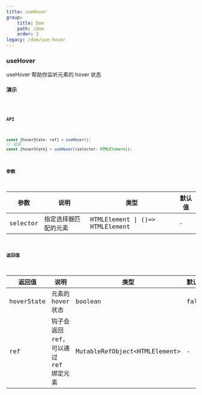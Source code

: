 ```yaml
---
title: useHover
group:
    title: Dom
    path: /dom
    order: 3
legacy: /dom/use-hover
---
```


### useHover

useHover 帮助你监听元素的 hover 状态

#### 演示

<code src="./Demo.tsx">

#### API

```js
const [hoverState, ref] = useHover();
// 或者
const [hoverState] = useHover((selector: HTMLElement));
```

#### 参数

| 参数     | 说明                 | 类型                            | 默认值 |
| -------- | -------------------- | ------------------------------- | ------ |
| selector | 指定选择器匹配的元素 | HTMLElement \| ()=> HTMLElement | -      |

#### 返回值

| 返回值     | 说明                                  | 类型                           | 默认值 |
| ---------- | ------------------------------------- | ------------------------------ | ------ |
| hoverState | 元素的 hover 状态                     | boolean                        | false  |
| ref        | 钩子会返回 ref，可以通过 ref 绑定元素 | MutableRefObject<HTMLElement\> | -      |

